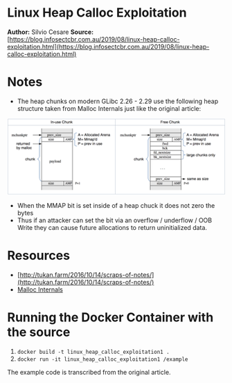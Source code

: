 # Linux Heap Calloc Exploitation

**Author:** Silvio Cesare
**Source:** [https://blog.infosectcbr.com.au/2019/08/linux-heap-calloc-exploitation.html](https://blog.infosectcbr.com.au/2019/08/linux-heap-calloc-exploitation.html)


# Notes

- The heap chunks on modern GLibc 2.26 - 2.29 use the following heap structure taken from Malloc Internals just like the original article:

![](img/heap_chunk.png)


- When the MMAP bit is set inside of a heap chuck it does not zero the bytes
- Thus if an attacker can set the bit via an overflow / underflow / OOB Write
  they can cause future allocations to return uninitialized data.

# Resources

- [http://tukan.farm/2016/10/14/scraps-of-notes/](http://tukan.farm/2016/10/14/scraps-of-notes/)
- [Malloc Internals](https://sourceware.org/glibc/wiki/MallocInternals)


# Running the Docker Container with the source

1. `docker build -t linux_heap_calloc_exploitation1 .`
1. `docker run -it linux_heap_calloc_exploitation1 /example`

The example code is transcribed from the original article.

